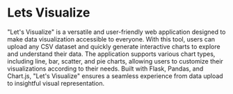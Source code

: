 # Lets Visualize
 "Let's Visualize" is a versatile and user-friendly web application designed to make data visualization accessible to everyone. With this tool, users can upload any CSV dataset and quickly generate interactive charts to explore and understand their data. The application supports various chart types, including line, bar, scatter, and pie charts, allowing users to customize their visualizations according to their needs. Built with Flask, Pandas, and Chart.js, "Let's Visualize" ensures a seamless experience from data upload to insightful visual representation.
